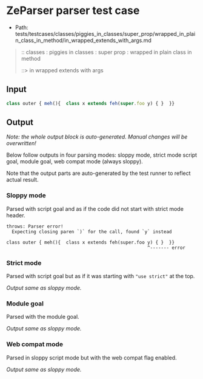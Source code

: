 # ZeParser parser test case

- Path: tests/testcases/classes/piggies_in_classes/super_prop/wrapped_in_plain_class_in_method/in_wrapped_extends_with_args.md

> :: classes : piggies in classes : super prop : wrapped in plain class in method
>
> ::> in wrapped extends with args

## Input

`````js
class outer { meh(){  class x extends feh(super.foo y) { }  }}
`````

## Output

_Note: the whole output block is auto-generated. Manual changes will be overwritten!_

Below follow outputs in four parsing modes: sloppy mode, strict mode script goal, module goal, web compat mode (always sloppy).

Note that the output parts are auto-generated by the test runner to reflect actual result.

### Sloppy mode

Parsed with script goal and as if the code did not start with strict mode header.

`````
throws: Parser error!
  Expecting closing paren `)` for the call, found `y` instead

class outer { meh(){  class x extends feh(super.foo y) { }  }}
                                                    ^------- error
`````

### Strict mode

Parsed with script goal but as if it was starting with `"use strict"` at the top.

_Output same as sloppy mode._

### Module goal

Parsed with the module goal.

_Output same as sloppy mode._

### Web compat mode

Parsed in sloppy script mode but with the web compat flag enabled.

_Output same as sloppy mode._
